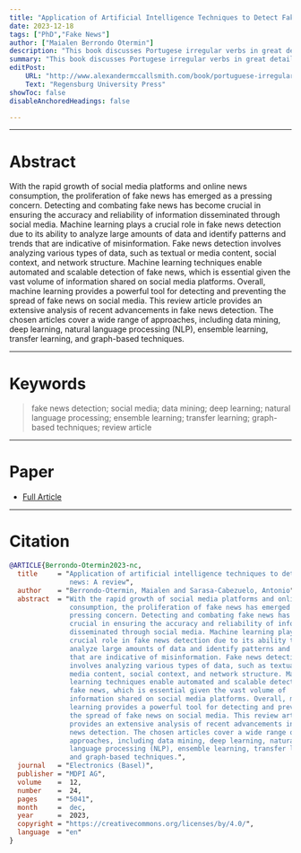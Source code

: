 ```yaml
---
title: "Application of Artificial Intelligence Techniques to Detect Fake News: A Review" 
date: 2023-12-18
tags: ["PhD","Fake News"]
author: ["Maialen Berrondo Otermin"]
description: "This book discusses Portugese irregular verbs in great details."
summary: "This book discusses Portugese irregular verbs in great details."
editPost:
    URL: "http://www.alexandermccallsmith.com/book/portuguese-irregular-verbs?series=von-igelfeld-series"
    Text: "Regensburg University Press"
showToc: false
disableAnchoredHeadings: false

---
```


---

# Abstract

With the rapid growth of social media platforms and online news consumption, the proliferation of fake news has emerged as a pressing concern. Detecting and combating fake news has become crucial in ensuring the accuracy and reliability of information disseminated through social media. Machine learning plays a crucial role in fake news detection due to its ability to analyze large amounts of data and identify patterns and trends that are indicative of misinformation. Fake news detection involves analyzing various types of data, such as textual or media content, social context, and network structure. Machine learning techniques enable automated and scalable detection of fake news, which is essential given the vast volume of information shared on social media platforms. Overall, machine learning provides a powerful tool for detecting and preventing the spread of fake news on social media. This review article provides an extensive analysis of recent advancements in fake news detection. The chosen articles cover a wide range of approaches, including data mining, deep learning, natural language processing (NLP), ensemble learning, transfer learning, and graph-based techniques.

---

# Keywords

> fake news detection; social media; data mining; deep learning; natural language processing; ensemble learning; transfer learning; graph-based techniques; review article

---

# Paper

+ [Full Article](Application_of_Artificial_Intelligence_Techniques_.pdf)
---

# Citation


```BibTeX
@ARTICLE{Berrondo-Otermin2023-nc,
  title     = "Application of artificial intelligence techniques to detect fake
               news: A review",
  author    = "Berrondo-Otermin, Maialen and Sarasa-Cabezuelo, Antonio",
  abstract  = "With the rapid growth of social media platforms and online news
               consumption, the proliferation of fake news has emerged as a
               pressing concern. Detecting and combating fake news has become
               crucial in ensuring the accuracy and reliability of information
               disseminated through social media. Machine learning plays a
               crucial role in fake news detection due to its ability to
               analyze large amounts of data and identify patterns and trends
               that are indicative of misinformation. Fake news detection
               involves analyzing various types of data, such as textual or
               media content, social context, and network structure. Machine
               learning techniques enable automated and scalable detection of
               fake news, which is essential given the vast volume of
               information shared on social media platforms. Overall, machine
               learning provides a powerful tool for detecting and preventing
               the spread of fake news on social media. This review article
               provides an extensive analysis of recent advancements in fake
               news detection. The chosen articles cover a wide range of
               approaches, including data mining, deep learning, natural
               language processing (NLP), ensemble learning, transfer learning,
               and graph-based techniques.",
  journal   = "Electronics (Basel)",
  publisher = "MDPI AG",
  volume    =  12,
  number    =  24,
  pages     = "5041",
  month     =  dec,
  year      =  2023,
  copyright = "https://creativecommons.org/licenses/by/4.0/",
  language  = "en"
}
```